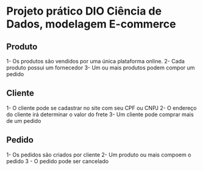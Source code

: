 # Projeto prático DIO Ciência de Dados, modelagem E-commerce

## Produto
1- Os produtos são vendidos por uma única plataforma online.
2- Cada produto possui um fornecedor
3- Um ou mais produtos podem compor um pedido

## Cliente
1- O cliente pode se cadastrar no site com seu CPF ou CNPJ
2- O endereço do cliente irá determinar o valor do frete
3- Um cliente pode comprar mais de um pedido

## Pedido
1- Os pedidos são criados por cliente
2- Um produto ou mais compoem o pedido
3 - O pedido pode ser cancelado


